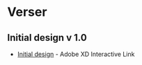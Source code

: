 # Verser

## Initial design v 1.0

- [Initial design](https://xd.adobe.com/view/e389496a-5e9b-4a18-6682-befa4d31e01c-95b8/?fullscreen&hints=off) - Adobe XD Interactive Link

